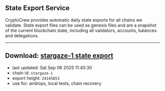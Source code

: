 ## State Export Service
CryptoCrew provides automatic daily state exports for all chains we validate. State export files can be used as genesis files and are a snapshot of the current blockchain state, including all validators, accounts, balances and delegations.

---
**Download: [stargaze-1 state export](https://dl-eu2.ccvalidators.com/SERVICE/stargaze/stargaze-1_export_24145853.json)**
---

- last updated: Sat Sep 06 2025 11:40:30
- chain id: `stargaze-1`
- export height: `24145853`
- use for: airdrops, local tests, chain recovery
